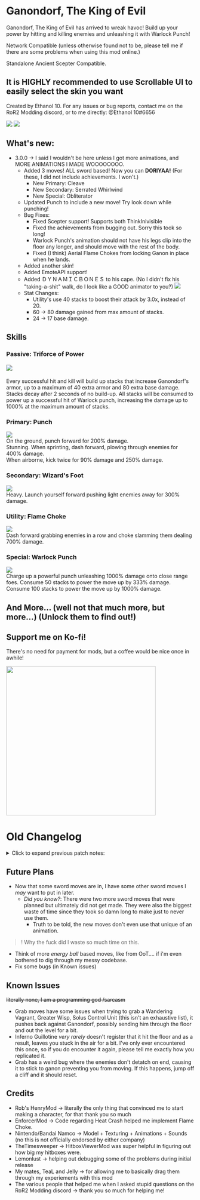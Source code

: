 # Ganondorf, The King of Evil

Ganondorf, The King of Evil has arrived to wreak havoc! Build up your power by hitting and killing enemies and unleashing it with Warlock Punch!

Network Compatible (unless otherwise found not to be, please tell me if there are some problems when using this mod online.)

Standalone Ancient Scepter Compatible.

## It is HIGHLY recommended to use Scrollable UI to easily select the skin you want

Created by Ethanol 10. For any issues or bug reports, contact me on the RoR2 Modding discord, or to me directly: @Ethanol 10#6656

<img src="https://cdn.discordapp.com/attachments/399901440023330816/918474832725823568/unknown.png">
<img src="https://cdn.discordapp.com/attachments/399901440023330816/974992205326450698/unknown.png">
  
## What's new:
- 3.0.0 -> I said I wouldn't be here unless I got more animations, and MORE ANIMATIONS I MADE WOOOOOOOO.
    - Added 3 moves! ALL sword based! Now you can **DORIYAA!** (For these, I did not include achievements. I won't.)
        - New Primary: Cleave
        - New Secondary: Serrated Whirlwind
        - New Special: Obliterator
    - Updated Punch to include a new move! Try look down while punching!
    - Bug Fixes: 
        - Fixed Scepter support! Supports both ThinkInivisible
        - Fixed the achievements from bugging out. Sorry this took so long!
        - Warlock Punch's animation should not have his legs clip into the floor any longer, and should move with the rest of the body.
        - Fixed (I think) Aerial Flame Chokes from locking Ganon in place when he lands.
    - Added another skin!
    - Added EmoteAPI support!
    - Added ＤＹＮＡＭＩＣＢＯＮＥＳ to his cape. (No I didn't fix his "taking-a-shit" walk, do I look like a GOOD animator to you?)
        <img src="https://cdn.discordapp.com/attachments/399901440023330816/974988697093169162/unknown.png">
    - Stat Changes:
        - Utility's use 40 stacks to boost their attack by 3.0x, instead of 20.
        - 60 -> 80 damage gained from max amount of stacks.
        - 24 -> 17 base damage.

## Skills

### Passive: Triforce of Power
#### <img src="https://cdn.discordapp.com/attachments/399901440023330816/918085033204514816/fullTriforceIcon.png">
Every successful hit and kill will build up stacks that increase Ganondorf's armor, up to a maximum of 40 extra armor and 80 extra base damage. Stacks decay after 2 seconds of no build-up. All stacks will be consumed to power up a successful hit of Warlock punch, increasing the damage up to 1000% at the maximum amount of stacks.

### Primary: Punch
<img src="https://cdn.discordapp.com/attachments/399901440023330816/918083335216062464/punchIcon.png"><br>
On the ground, punch forward for 200% damage.
<br>Stunning. When sprinting, dash forward, plowing through enemies for 400% damage. 
<br>When airborne, kick twice for 90% damage and 250% damage.

### Secondary: Wizard's Foot
<img src="https://cdn.discordapp.com/attachments/399901440023330816/920686118024929350/wizardFootIcon.png"><br>
Heavy. Launch yourself forward pushing light enemies away for 300% damage.

### Utility: Flame Choke
<img src="https://cdn.discordapp.com/attachments/399901440023330816/918083336092667904/flameChokeIcon.png"><br>
Dash forward grabbing enemies in a row and choke slamming them dealing 700% damage.

### Special: Warlock Punch
<img src="https://cdn.discordapp.com/attachments/399901440023330816/918083335824211998/warlockPunchIcon.png"><br>
Charge up a powerful punch unleashing 1000% damage onto close range foes. Consume 50 stacks to power the move up by 333% damage. Consume 100 stacks to power the move up by 1000% damage.

## And More... (well not that much more, but more...) (Unlock them to find out!)

## Support me on Ko-fi! 
There's no need for payment for mods, but a coffee would be nice once in awhile!

<a href="https://ko-fi.com/ethanol10" target="_blank">
  <img width="400" src="https://cdn.discordapp.com/attachments/928130606662049892/952521134526590996/unknown.png"/>
</a>

# Old Changelog
<details>
<summary>Click to expand previous patch notes:</summary>
- 2.1.5 -> Fixed the buff icon when attaining super armour from being white.
- 2.1.4 -> Updates to the following:
    - Added back in Item Displays, hopefully they don't give you two of the same item.
- 2.1.3 -> Updates to the following: 
    - Tried to smooth out animations in running/walking/falling/dashing etc.
    - Centered core position, fixing things like Oddly shaped opal being placed at the foot.
- 2.1.2 -> Fixed Malice Bringer Achievement requiring 51 of every type of specified enemy instead of 50.
- 2.1.1 -> Removed Item Displays as I try to figure out what's going on with item duplication.
- 2.1.0 -> Updated for the Survivors of the Void DLC update!
- 2.0.4 -> Minor Fixes to the following:
    - Lunar Item achievement reworked to take into account all lunar items from all mods, no longer mod limited!
- 2.0.3 -> Changes to the following: Boosted damage overall because I was a little too crazy trying to not make him too strong, but part of the fun was going around and kicking things and also making them pop. SO...:
    - Punch damage increased (170% -> 200%)
    - Aerial Light kick damage increased (50% -> 90%)
    - Aerial Heavy kick damage increased (200% -> 250%)
    - Dash damage increased (250% -> 400%)
    - Flame Choke (Utility) damage increased (500% -> 700%)
    - Flame Choke (Secondary) damage increased (300% -> 550%)
    - Flame Choke damage recalculation changed such that attack speed should increase damage by a slight amount the more you have.
    - Wizard's Foot (Secondary) damage increased (150% -> 300%)
    - Wizard's Foot (Utility) damage increased (400% -> 700%)
    - Dark Dive (Utility) damage increased (350% -> 650%)
    - Dark Dive (Secondary) damage increased (200% -> 450%)
    - Warlock Punch damage increased (600% -> 1000%)
    - Special Scaling from stacks of Triforce buff reduced (1250% -> 1000% at max) (416% -> 333% at 50 stacks)
    - Inferno Guillotine damage increased (650% -> 1100%)
    - Damage gained from Triforce of Power increased (35 -> 60)
    - Utility Boost from Triforce of Power decreased (4x -> 3x)
- 2.0.2 -> Changes to the following:
    - Wizard's Foot (Secondary/Utility) *Perhaps I was a little too harsh on you*: Increased Heavy scaling a little bit.
    - Wizard's Foot (Utility) Boosted damage (300% -> 450%)
    - Flame Choke (Secondary) was hitting like a wet noodle so I buffed it (180% -> 300%)
    - Flame Choke (Utility) also recieved a buff to produce parity between his multi-hit cousin, Dark dive (300% -> 500%)
    - Dark Dive (Secondary) recieved a damage buff too (150% -> 200%)
    - Dark Dive (Utility) recieved a damage buff (300% -> 350%)
    - Dark Dive (Secondary/Utility) increased grab radius on ground and in the air (5 -> 8 grounded) (8 -> 10 aerial)
    - Inferno Guillotine now gives 10 stacks per hitcount when un-buffed by the stacks, rather than just a flat 10.
    - Ganondorf: Malice Bringer Achievement now has milestones printed when you successfully kill 50 of a required enemy type.
    - Ganondorf: Heavy-handed "Punch"-ishment Achievement *cringe*, has the total damage reduced required to unlock the move. (7500 -> 6000) 
- 2.0.1 -> *silently removes debug logs*
- 2.0.0 -> New Features! Hooray! (This will probably be my last update, for this mod regarding new content (note: for a long time, not forever), as I am a terrible animator. However, if someone wants to offer help with animations for more moves, OR I manage to make my own moves in the time it takes to find someone new, I'm down to continue this project. If the mod breaks with new RoR2 Content, I'll try update it so that it won't be deprecated. Might do some balance changes as well.)
    - 2 New moves! (Unlock them and find out what they are)
    - All Alt-skins from Ultimate added!
    - Also an entirely different skin not from Ultimate (Unlock to find out!)
    - (slight) VFX updates!
    - Actual hit pauses! (get that weak no-hitpause garbage outta here)
    - Changes to Sound level, sorry for blasting ears in 1.0.3
    - Bug Fixes included (as usual)
        - Fixed Ganon not triggering an attack when he lands with Flame Choke. (For later reference, set the position of the blast attack RIGHT BEFORE you trigger the attack.)
        - Fixed Ganon having ridiculously large item displays when in use with other mods (Unless someone decides to use the name positions that I've made.)
        - Fixed Ganon leaving Greater Wisp Corpses lying all over the place. Gotta make the place clean while destroying everything.
        - Fixed Ganon animation transitions between moves, particularly, Aerial Kick (Punch) and Warlock Punch.
        - Fixed Ganon being NOT immune to executes. 
        - #### FIXED THE STUPID ITEM DISPLAYS YEAAAAAAAAH BOIIIIIII
            - ahem: The item displays should now look not jank *on the head* when transitioning between stages. For those developing their own character and run into the same problem: make sure the child you're attaching it on does not have a collider.
    - Aaaaaaaaaaand balance changes:
        - Warlock Punch was an end goal to the stacks, but nothing more than that. It was also stupidly powerful. I have changed it such that the base damage for Warlock Punch is much lower, while still being a good source of damage when at full stacks. (1650% -> 600% base damage)
        - Specials now don't consume your entire stack of buffs on use. Instead, stacks will only be consumed if you have 50 or more stacks. Between 50 and 100, you will consume 50 stacks to boost the damage of your Special by 416% damage. At 100 stacks+, you will consume 100 stacks to boost the damage of your Special by 1250% damage. If you have less than 50 stacks, you get no bonus damage, but gain 10 stacks on hit. NOTE: In the older versions, it would consume all stacks, but only apply 100 stacks worth of damage, so don't panic, in fact this is much better than last time!
        - You can now mess around with what Utility/Secondary you'd like! Wanna go on a Kicking spree? Just bind both Utility and Secondary to Wizard's foot! Grab hungry? Bind both to Flame Choke! (Don't worry, defaults are still one of each so you don't have to manually select variety.)
        - Secondary and Utility now share moves, but have varying stats based on what slot they are placed in. Secondary is focused on multiple, short charges and lower damage, but Utility is focused on High damage, consumes Triforce buff and powers your move to 4x more damage depending on whether you have enough buff to use. Without the buff, the move does more damage than secondary. (20 stacks are consumed on a successful hit of a Utility move.)
        - Health growth has been reduced (33 per level -> 15 per level)
        - Armor growth has been increased (0.01 per level -> 0.1 per level)
        - Max base health is reduced (300 -> 250)
        - Stacks of Triforce of Power will now buff your armor more at full stacks (30 -> 40).
        - Stacks of Triforce of Power will now buff your damage (ever so slightly.) (0 -> 35)
        - Punch Damage has been reduced. (200% -> 170%)
        - Punch Launch Force has been reduced. (4000 -> 500)
        - Punch can be fired faster sequentially, end time reduced. (0.6 -> 0.5)
        - Punch hitbox duration has been decreased (0.3s -> 0.2s)
        - Dash Attack (Punch) damage has been reduced (400% -> 250%)
        - Heavy Aerial Kick (Punch) damage has been reduced (300% -> 200%)
        - Flame Choke (Utility) damage has been reduced (500% -> 450%)
        - Wizard's Foot (Secondary) damage has been reduced (250% -> 150%)
        - Wizard's Foot (Secondary) Heavy Damage scaling reduced. (this move was disgusting, it had to be nerfed.)
- 1.0.3 - Fixes to the following: (I promise this is the last thing I'll update for awhile, I'll get back to making something new)
    - Fixed Ganondorf from not being able to grab those stupid hitscan wisps. Slam those guys into the ground for me will ya.
    - Ganon's character model should be *ｐｒｉｓｔｉｎｅ* and not bugged to hell and back anymore.
    - e.g Old:
    <br>
    <img src="https://media.discordapp.net/attachments/918224131080724491/918268889610203186/unknown.png" width=20% height=20%>
    - New:
    <br>
    <img src="https://media.discordapp.net/attachments/399901440023330816/918452322751901706/unknown.png" width=20% height=20%>
- 1.0.2 - Fixes to the following bugs:
    - Changed emission level once again, because I forgot to turn on bloom to test how blinding the light was.
- 1.0.1 - Fixes to the following bugs:
    - Mithrix now spawns instead of just sitting in his cocoon laughing at you for wasting 20 minutes of your run.
    - Ganondorf doesn't get pushed back during Flame Choke now, go grab an entire legion of lemurians!
    - Changed emission level on Ganondorf's mastery skin, hopefully it doesn't blind people now. 
    - Wizard's Foot should now have a lower interrupt priority, so you can try cancelling the kick to do some combos! 
    - Audio across the board has been reduced, sorry for bursting everyone's ears when he does a super powered Warlock Punch.
    - Fixed the Lunar items not being registered for the 8 Lunar Item achievement, hopefully you can get your skin now.
    - Changed the Warlock Punch to only have a random chance to deal a high amount of damage 0.5% of the time.
- 1.0.0 - Initial Release
 
</details>

## Future Plans
- Now that some sword moves are in, I have some other sword moves I *may* want to put in later. 
    - *Did you know?*: There were two more sword moves that were planned but ultimately did not get made. They were also the biggest waste of time since they took so damn long to make just to never use them. 
        - Truth to be told, the new moves don't even use that unique of an animation. 
        
>! Why the fuck did I waste so much time on this.

- Think of more *energy ball* based moves, like from OoT.... if i'm even bothered to dig through my messy codebase.
- Fix some bugs (in Known issues)

## Known Issues
~~literally none, I am a programming god /sarcasm~~

- Grab moves have some issues when trying to grab a Wandering Vagrant, Greater Wisp, Solus Control Unit (this isn't an exhaustive list), it pushes back against Ganondorf, possibly sending him through the floor and out the level for a bit.
- Inferno Guillotine *very rarely* doesn't register that it hit the floor and as a result, leaves you stuck in the air for a bit. I've only ever encountered this once, so if you do encounter it again, please tell me exactly how you replicated it.
- Grab has a weird bug where the enemies don't detatch on end, causing it to stick to ganon preventing you from moving. If this happens, jump off a cliff and it should reset.
 
## Credits
- Rob's HenryMod -> literally the only thing that convinced me to start making a character, for that thank you so much 
- EnforcerMod -> Code regarding Heat Crash helped me implement Flame Choke.
- Nintendo/Bandai Namco -> Model + Texturing + Animations + Sounds (no this is not officially endorsed by either company)
- TheTimesweeper -> HitboxViewerMod was super helpful in figuring out how big my hitboxes were.
- Lemonlust -> helping out debugging some of the problems during initial release
- My mates, TeaL and Jelly -> for allowing me to basically drag them through my experiements with this mod
- The various people that helped me when I asked stupid questions on the RoR2 Modding discord -> thank you so much for helping me!

